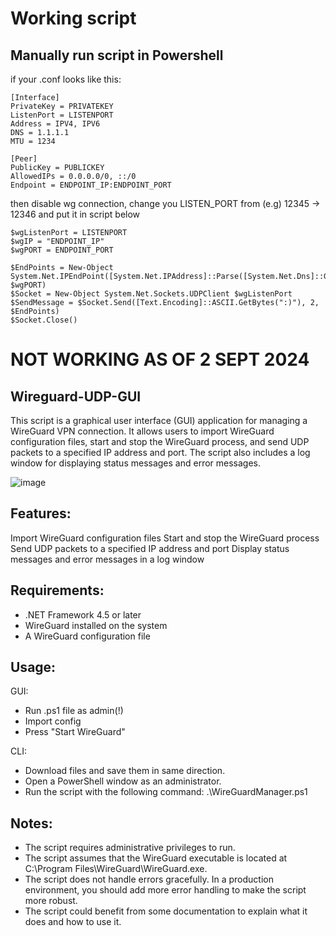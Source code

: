 # Working script

## Manually run script in Powershell

if your .conf looks like this: 
```
[Interface]
PrivateKey = PRIVATEKEY
ListenPort = LISTENPORT
Address = IPV4, IPV6
DNS = 1.1.1.1
MTU = 1234

[Peer]
PublicKey = PUBLICKEY
AllowedIPs = 0.0.0.0/0, ::/0
Endpoint = ENDPOINT_IP:ENDPOINT_PORT

```
then disable wg connection, change you LISTEN_PORT from (e.g) 12345 -> 12346
and put it in script below

```
$wgListenPort = LISTENPORT
$wgIP = "ENDPOINT_IP"
$wgPORT = ENDPOINT_PORT

$EndPoints = New-Object System.Net.IPEndPoint([System.Net.IPAddress]::Parse([System.Net.Dns]::GetHostAddresses($wgIP)), $wgPORT) 
$Socket = New-Object System.Net.Sockets.UDPClient $wgListenPort
$SendMessage = $Socket.Send([Text.Encoding]::ASCII.GetBytes(":)"), 2, $EndPoints) 
$Socket.Close()

```

# NOT WORKING AS OF 2 SEPT 2024

## Wireguard-UDP-GUI
This script is a graphical user interface (GUI) application for managing a WireGuard VPN connection. It allows users to import WireGuard configuration files, start and stop the WireGuard process, and send UDP packets to a specified IP address and port. The script also includes a log window for displaying status messages and error messages.

![image](https://github.com/user-attachments/assets/91d36549-581d-413b-aa56-3cebf9e7fc87)


## Features:
Import WireGuard configuration files
Start and stop the WireGuard process
Send UDP packets to a specified IP address and port
Display status messages and error messages in a log window


## Requirements:
- .NET Framework 4.5 or later
- WireGuard installed on the system
- A WireGuard configuration file


## Usage:
GUI:
- Run .ps1 file as admin(!)
- Import config
- Press "Start WireGuard"
  
CLI:
- Download files and save them in same direction.
- Open a PowerShell window as an administrator.
- Run the script with the following command: .\WireGuardManager.ps1


## Notes:
- The script requires administrative privileges to run.
- The script assumes that the WireGuard executable is located at C:\Program Files\WireGuard\WireGuard.exe.
- The script does not handle errors gracefully. In a production environment, you should add more error handling to make the script more robust.
- The script could benefit from some documentation to explain what it does and how to use it.
